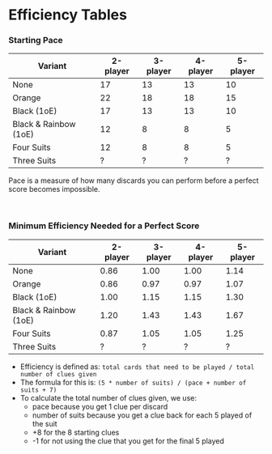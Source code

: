 # Efficiency Tables

### Starting Pace

| Variant               | 2-player | 3-player | 4-player | 5-player |
| --------------------- | -------- | -------- | -------- | -------- |
| None                  | 17       | 13       | 13       | 10       |
| Orange                | 22       | 18       | 18       | 15       |
| Black (1oE)           | 17       | 13       | 13       | 10       |
| Black & Rainbow (1oE) | 12       | 8        | 8        | 5        |
| Four Suits            | 12       | 8        | 8        | 5        |
| Three Suits           | ?        | ?        | ?        | ?        |

Pace is a measure of how many discards you can perform before a perfect score becomes impossible.

<br />

### Minimum Efficiency Needed for a Perfect Score

| Variant               | 2-player | 3-player | 4-player | 5-player |
| --------------------- | -------- | -------- | -------- | -------- |
| None                  | 0.86     | 1.00     | 1.00     | 1.14     |
| Orange                | 0.86     | 0.97     | 0.97     | 1.07     |
| Black (1oE)           | 1.00     | 1.15     | 1.15     | 1.30     |
| Black & Rainbow (1oE) | 1.20     | 1.43     | 1.43     | 1.67     |
| Four Suits            | 0.87     | 1.05     | 1.05     | 1.25     |
| Three Suits           | ?        | ?        | ?        | ?        |

* Efficiency is defined as: `total cards that need to be played / total number of clues given`
* The formula for this is: `(5 * number of suits) / (pace + number of suits + 7)`
* To calculate the total number of clues given, we use:
  * pace because you get 1 clue per discard
  * number of suits because you get a clue back for each 5 played of the suit
  * +8 for the 8 starting clues
  * -1 for not using the clue that you get for the final 5 played
